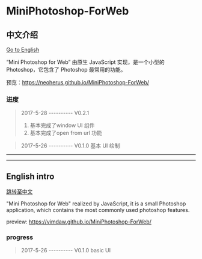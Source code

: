 # MiniPhotoshop-ForWeb

## 中文介绍
[Go to English](#english-intro)

“Mini Photoshop for Web” 由原生 JavaScript 实现，是一个小型的 Photoshop，它包含了 Photoshop 最常用的功能。

预览：https://neoherus.github.io/MiniPhotoshop-ForWeb/

### 进度
>  2017-5-28 ---------- V0.2.1
> 1. 基本完成了window UI 组件
> 2. 基本完成了open from url 功能

> 2017-5-26 ---------- V0.1.0 基本 UI 绘制

-------------------

-------------------

## English intro
[跳转至中文](#中文介绍)

"Mini Photoshop for Web" realized by JavaScript, it is a small Photoshop application, which contains the most commonly used photoshop features.

preview: https://vimdaw.github.io/MiniPhotoshop-ForWeb/


### progress
> 2017-5-26 ---------- V0.1.0 basic UI
